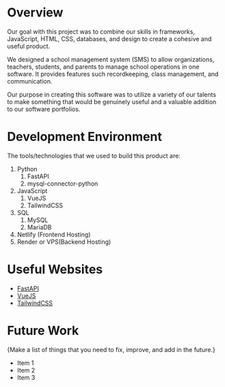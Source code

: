 # Overview

Our goal with this project was to combine our skills in frameworks, JavaScript, HTML, CSS, databases, and design to create a cohesive and useful product.

We designed a school management system (SMS) to allow organizations, teachers, students, and parents to manage school operations in one software. It provides features such recordkeeping, class management, and communication.

Our purpose in creating this software was to utilize a variety of our talents to make something that would be genuinely useful and a valuable addition to our software portfolios.

# Development Environment
The tools/technologies that we used to build this product are:
1. Python
    1. FastAPI
    2. mysql-connector-python
2. JavaScript
    1. VueJS
    2. TailwindCSS
3. SQL
    1. MySQL
    2. MariaDB
4. Netlify (Frontend Hosting)
5. Render or VPS(Backend Hosting)

# Useful Websites
- [FastAPI](https://fastapi.tiangolo.com/learn/)
- [VueJS](https://vuejs.org/guide/introduction.html)
- [TailwindCSS](https://tailwindcss.com/docs/installation/using-vite)

# Future Work

{Make a list of things that you need to fix, improve, and add in the future.}

- Item 1
- Item 2
- Item 3
